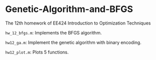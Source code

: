 # Genetic-Algorithm-and-BFGS
The 12th homework of EE424 Introduction to Optimization Techniques

`hw_12_bfgs.m`: Implements the BFGS algorithm.

`hw12_ga.m`: Implement the genetic algorithm with binary encoding.

`hw12_plot.m`: Plots 5 functions.
